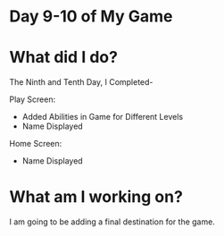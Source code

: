 # Day 9-10 of My Game

# What did I do?

The Ninth and Tenth Day, I Completed-

Play Screen:

* Added Abilities in Game for Different Levels
* Name Displayed

Home Screen:

* Name Displayed

# What am I working on? 

I am going to be adding a final destination for the game.
